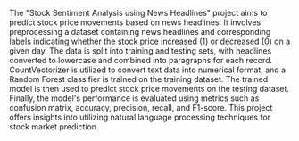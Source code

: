 The "Stock Sentiment Analysis using News Headlines" project aims to predict stock price movements based on news headlines. It involves preprocessing a dataset containing news headlines and corresponding labels indicating whether the stock price increased (1) or decreased (0) on a given day. The data is split into training and testing sets, with headlines converted to lowercase and combined into paragraphs for each record. CountVectorizer is utilized to convert text data into numerical format, and a Random Forest classifier is trained on the training dataset. The trained model is then used to predict stock price movements on the testing dataset. Finally, the model's performance is evaluated using metrics such as confusion matrix, accuracy, precision, recall, and F1-score. This project offers insights into utilizing natural language processing techniques for stock market prediction.
